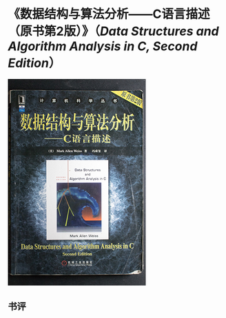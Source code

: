 # 《数据结构与算法分析——C语言描述（原书第2版）》（*Data Structures and Algorithm Analysis in C, Second Edition*）

![](IMG_6219.jpg)

## 书评